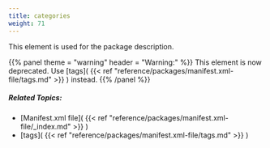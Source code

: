 ```yaml
---
title: categories
weight: 71
---
```


This element is used for the package description.


{{% panel theme = "warning" header = "Warning:" %}}
This element is now deprecated. Use [tags]( {{< ref "reference/packages/manifest.xml-file/tags.md" >}} ) instead.
{{% /panel %}}

##### Related Topics: #####
-  [Manifest.xml file]( {{< ref "reference/packages/manifest.xml-file/_index.md" >}} ) 
-  [tags]( {{< ref "reference/packages/manifest.xml-file/tags.md" >}} ) 
